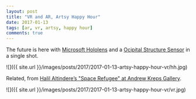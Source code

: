 ```yaml
---
layout: post
title: "VR and AR, Artsy Happy Hour"
date: 2017-01-13
tags: [ar, vr, artsy, happy hour]
comments: true
---
```

The future is here with [Microsoft Hololens](https://www.microsoft.com/microsoft-hololens/en-us) and a [Ocipital Structure Sensor](https://structure.io) in a single shot.

![]({{ site.url }}/images/posts/2017/2017-01-13-artsy-happy-hour-vr/hh.jpg)

Related, from [Halil Altindere’s "Space Refugee" at Andrew Kreps Gallery](http://www.andrewkreps.com/exhibition/2990/press-release).

![]({{ site.url }}/images/posts/2017/2017-01-13-artsy-happy-hour-vr/vr.jpg)

